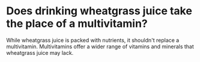 # Does drinking wheatgrass juice take the place of a multivitamin?

While wheatgrass juice is packed with nutrients, it shouldn't replace a multivitamin. Multivitamins offer a wider range of vitamins and minerals that wheatgrass juice may lack.